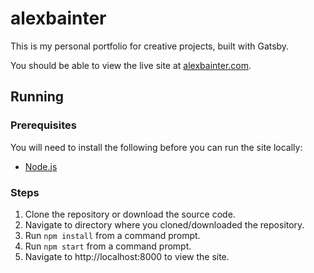 # alexbainter

This is my personal portfolio for creative projects, built with Gatsby.

You should be able to view the live site at
[alexbainter.com](http://alexbainter.com).

## Running

### Prerequisites

You will need to install the following before you can run the site locally:

* [Node.js](https://nodejs.org/)

### Steps

1. Clone the repository or download the source code.
1. Navigate to directory where you cloned/downloaded the repository.
1. Run `npm install` from a command prompt.
1. Run `npm start` from a command prompt.
1. Navigate to http://localhost:8000 to view the site.
